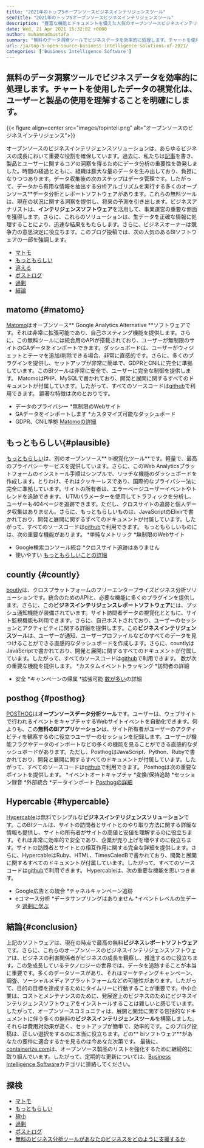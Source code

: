 ```yaml
---
title: "2021年のトップ5オープンソースビジネスインテリジェンスツール" 
seoTitle: "2021年のトップ5オープンソースビジネスインテリジェンスツール" 
description: "豊富な機能とドキュメントを備えた人気のオープンソースビジネスインテリジェンスツールのリストを以下に示します。これらは、マトモ、もっともらしい、数え切れないほどです。" 
date: Wed, 21 Apr 2021 15:32:02 +0000
author: muhammadmustafa
summary: "無料のデータ洞察ツールでビジネスデータを効率的に処理します。チャートを使用したデータの視覚化は、ユーザーと製品の使用を理解することを明確にします。" 
url: /ja/top-5-open-source-business-intelligence-solutions-of-2021/
categories: ['Business Intelligence Software']
---
```


## 無料のデータ洞察ツールでビジネスデータを効率的に処理します。チャートを使用したデータの視覚化は、ユーザーと製品の使用を理解することを明確にします。

{{< figure align=center src="images/topinteli.png" alt="オープンソースのビジネスインテリジェンス">}}

オープンソースのビジネスインテリジェンスソリューションは、あらゆるビジネスの成長において重要な役割を確保しています。過去に、私たちは[記事][1]を書き、製品とユーザーに関するコアの洞察を得るためにデータ分析の重要性を啓発しました。時間の経過とともに、組織は膨大な量のデータを生み出しており、負担になりつつあります。データ収集後の次のステップはデータ管理です。したがって、データから有用な情報を抽出する分析アルゴリズムを実行する多くのオープンソース**データ分析とレポートソフトウェアがあります。これらの無料ツールは、現在の状況に関する洞察を提供し、将来の予測を引き出します。ビジネスアナリストは、**インテリジェンスソフトウェア**を活用して、事業運営の重要な側面を獲得します。さらに、これらのソリューションは、生データを正確な情報に処理することにより、迅速な結果をもたらします。さらに、ビジネスオーナーは競争力の意思決定に役立ちます。このブログ投稿では、次の人気のあるBIソフトウェアの一部を強調します。
  * [マトモ][2]
  * [もっともらしい][3]
  * [違える][4]
  * [ポストログ][5]
  * [過剰][6]
  * [結論][7]

## matomo {#matomo}
[Matomo][8]はオープンソース** Google Analytics Alternative **ソフトウェアです。それは非常に拡張可能であり、自己ホスティング機能を提供します。さらに、この無料ツールには統合用のAPIが搭載されており、ユーザーが無制限のサイトのGAデータをインポートできます。ダッシュボードは、ユーザーがウィジェットとテーマを追加/削除できる場合、非常に直感的です。さらに、多くのプラグインを提供し、セットアップが非常に簡単で、GDPRとCNILに完全に準拠しています。このBIツールは非常に安全で、ユーザーに完全な制御を提供します。 MatomoはPHP、MySQLで書かれており、開発と展開に関するすべてのドキュメントが付属しています。したがって、すべてのソースコードは[github][9]で利用できます。
顕著な特徴は次のとおりです。
  * データのプライバシー
  *無制限のWebサイト
  * GAデータをインポートします
  *カスタマイズ可能なダッシュボード
  * GDPR、CNIL準拠
[Matomoの詳細][10]

## もっともらしい{#plausible}
[もっともらしい][11]は、別のオープンソース** bi視覚化ツール**です。軽量で、最高のプライバシーサービスを提供しています。さらに、このWeb Analyticsプラットフォームのインストール手順はシンプルで、リッチな機能のダッシュボードを作成します。とりわけ、それはクッキーレスであり、国際的なプライバシー法に完全に準拠しています。サイトの所有者は、エラーページユーザーイベントやトレンドを追跡できます。 UTMパラメーターを使用してトラフィックを分析し、ユーザーも404ページを追跡できます。ただし、クロスサイトの追跡と個人データ収集はありません。さらに、もっともらしいものは、JavaScriptのElixirで書かれており、開発と展開に関するすべてのドキュメントが付属しています。したがって、すべてのソースコードは[github][12]で利用できます。
もっともらしいものには、次の重要な機能があります。
  *単純なメトリック
  *無制限のWebサイト
  * Google検索コンソール統合
  *クロスサイト追跡はありません
  * 使いやすい
[もっともらしいことの詳細][13]

## countly {#countly}
[boutly][14]は、クロスプラットフォームのフリーエンタープライズビジネス分析ソリューションです。統合のためのAPIと、必要な機能に多くのプラグインを提供します。さらに、この**ビジネスインテリジェンスレポートソフトウェア**には、プッシュ通知機能が装備されています。サイト訪問者データの視覚化とともに、サイト監視機能も利用できます。さらに、自己ホストされており、ユーザーのセッションとアクティビティに関する詳細を提供します。この**ビジネスインテリジェンスツール**は、ユーザーが通知、ユーザープロファイルなどのすべてのデータを見つけることができる直感的なダッシュボードを作成します。さらに、countlyはJavaScriptで書かれており、開発と展開に関するすべてのドキュメントが付属しています。したがって、すべてのソースコードは[github][15]で利用できます。
数が次の重要な機能を提供します。
  *カスタムイベントトラッキング
  *訪問者の詳細
  * 安全
  *キャンペーンの帰属
  *拡張可能
[数が多い][16]の詳細

## posthog {#posthog}
[POSTHOG][17]は**オープンソースデータ分析ツール**です。ユーザーは、ウェブサイトで行われるイベントをキャプチャするWebサイトイベントを自動化できます。何よりも、この**無料のBIアプリケーション**は、サイト所有者がユーザーのアクティビティを観察するのに役立つユーザーのセッションを記録します。ユーザーが機能フラグやデータのインポートなどの多くの機能を見ることができる直感的なダッシュボードがあります。ただし、PosthogはJavaScript、Python、Rubyで書かれており、開発と展開に関するすべてのドキュメントが付属しています。したがって、すべてのソースコードは[github][18]で利用できます。
Posthogは次の重要なポイントを提供します。
  *イベントオートキャプチャ
  *変換/保持追跡
  *セッション録音
  *外部統合
  *データインポート
[Posthogの詳細][19]

## Hypercable {#hypercable}
[Hypercable][20]は無料でシンプルな**ビジネスインテリジェンスソリューション**です。このBIツールは、サイトの訪問者とサイトとのやり取り方法に関する詳細な情報も提供し、サイトの所有者がサイトの高値と安値を理解するのに役立ちます。それは非常に効率的で安全であり、企業が売り上げを増やすのに役立ちます。サイトの訪問者とサイトとの相互作用に関する完全な詳細を提供します。さらに、HypercableはRuby、HTML、TimesCaledBで書かれており、開発と展開に関するすべてのドキュメントが付属しています。したがって、すべてのソースコードは[github][21]で利用できます。
Hypercableは、次の重要な機能を思いつきます。
  * Google広告との統合
  *チャネルキャンペーン追跡
  * eコマース分析
  *データサンプリングはありません
  *イベントレベルの生データ
[過剰に学ぶ][20]

## 結論{#conclusion}
上記のソフトウェアは、現在の時点で最高の無料**ビジネスレポートソフトウェア**です。さらに、これらのオープンソースのビジネスインテリジェンスソフトウェアは、ビジネスの利害関係者がビジネスの成長を観察し、推進するのに役立ちます。この急成長しているテクノロジーの世界では、データを追跡することが本当に重要です。多くのデータソースがあり、それはマーケティングキャンペーン、調査、ソーシャルメディアプラットフォームなどの可能性があります。したがって、目的の目標を達成するためにタイムリーに行動することが重要です。中小企業は、コストとメンテナンスのために、発展途上のビジネスのためにビジネスインテリジェンスソフトウェアをインストールすることは難しいと感じています。したがって、オープンソースコミュニティは、展開と開発に関する包括的なドキュメントに伴う多くの無料の**ビジネスインテリジェンスツール**を構築しました。それらは費用対効果が高く、セットアップが簡単で、効率的です。このブログ投稿は、正しい選択をするのに本当に役立ちます。どの** biソフトウェア**があなたの要件に適合するかを見るのは今あなた次第です。
最後に、[containerize.com][22]は、オープンソース製品のリストを強化するために継続的に取り組んでいます。したがって、定期的な更新については、[Business Intelligence Software][23]カテゴリに連絡してください。

## 探検
  * [マトモ][8]
  * [もっともらしい][11]
  * [極小][14]
  * [過剰][20]
  * [ポストログ][17]
  * [無料のビジネス分析ツールがあなたのビジネスをどのように支援するか][24]

  
[1]: https://blog.containerize.com/category/business-intelligence-software/
[2]: #Matomo
[3]: #Plausible
[4]: #Countly
[5]: #Posthog
[6]: #HyperCable
[7]: #Conclusion
[8]: https://products.containerize.com/business-intelligence/matomo
[9]: https://github.com/matomo-org/matomo
[10]: https://matomo.org/
[11]: https://products.containerize.com/business-intelligence/plausible
[12]: https://github.com/plausible/analytics
[13]: https://plausible.io/
[14]: https://products.containerize.com/business-intelligence/countly
[15]: https://github.com/countly/countly-server
[16]: https://count.ly/
[17]: https://products.containerize.com/business-intelligence/posthog
[18]: https://github.com/PostHog/posthog
[19]: https://posthog.com/
[20]: https://products.containerize.com/business-intelligence/hypercable
[21]: https://github.com/HyperCable/hypercable
[22]: https://www.containerize.com/
[23]: https://products.containerize.com/business-intelligence/
[24]: https://blog.containerize.com/2021/03/12/how-free-business-analytics-tools-assist-your-business/
